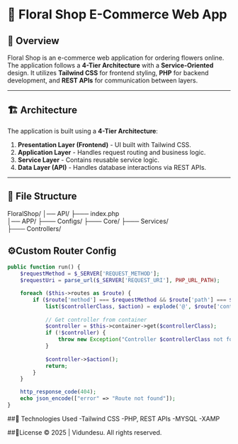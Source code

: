# 🌸 Floral Shop E-Commerce Web App

## 📌 Overview

Floral Shop is an e-commerce web application for ordering flowers online. The application follows a **4-Tier Architecture** with a **Service-Oriented** design. It utilizes **Tailwind CSS** for frontend styling, **PHP** for backend development, and **REST APIs** for communication between layers.

---

## 🏗 Architecture

The application is built using a **4-Tier Architecture**:

1. **Presentation Layer (Frontend)** - UI built with Tailwind CSS.
2. **Application Layer** - Handles request routing and business logic.
3. **Service Layer** - Contains reusable service logic.
4. **Data Layer (API)** - Handles database interactions via REST APIs.

---

## 📂 File Structure

FloralShop/ 
│── API/ 
├─── index.php  
│── APP/ 
├─── Configs/ 
├─── Core/
├─── Services/  
├─── Controllers/

## ⚙️Custom Router Config
```php
public function run() {
    $requestMethod = $_SERVER['REQUEST_METHOD'];
    $requestUri = parse_url($_SERVER['REQUEST_URI'], PHP_URL_PATH);

    foreach ($this->routes as $route) {
        if ($route['method'] === $requestMethod && $route['path'] === $requestUri) {
            list($controllerClass, $action) = explode('@', $route['controllerAction']);
            
            // Get controller from container
            $controller = $this->container->get($controllerClass);
            if (!$controller) {
                throw new Exception("Controller $controllerClass not found");
            }
            
            $controller->$action();
            return;
        }
    }

    http_response_code(404);
    echo json_encode(["error" => "Route not found"]);
}
```

##🔨 Technologies Used
-Tailwind CSS
-PHP, REST APIs
-MYSQL
-XAMP

##📃License
© 2025 | Vidundesu. All rights reserved.


